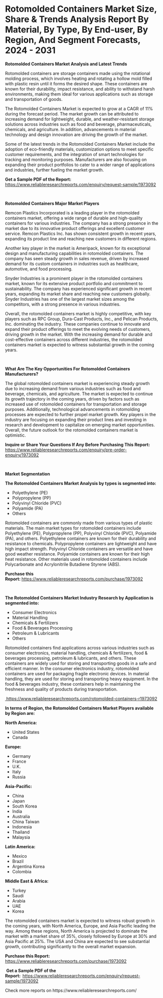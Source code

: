 <p><h1>Rotomolded Containers Market Size, Share & Trends Analysis Report By Material, By Type, By End-user, By Region, And Segment Forecasts, 2024 - 2031</h1></p><p><strong>Rotomolded Containers Market Analysis and Latest Trends</strong></p>
<p><p>Rotomolded containers are storage containers made using the rotational molding process, which involves heating and rotating a hollow mold filled with plastic resin until it forms the desired shape. These containers are known for their durability, impact resistance, and ability to withstand harsh environments, making them ideal for various applications such as storage and transportation of goods.</p><p>The Rotomolded Containers Market is expected to grow at a CAGR of 11% during the forecast period. The market growth can be attributed to increasing demand for lightweight, durable, and weather-resistant storage solutions across industries such as food and beverage, pharmaceuticals, chemicals, and agriculture. In addition, advancements in material technology and design innovation are driving the growth of the market.</p><p>Some of the latest trends in the Rotomolded Containers Market include the adoption of eco-friendly materials, customization options to meet specific customer requirements, and the integration of smart technologies for tracking and monitoring purposes. Manufacturers are also focusing on expanding their product portfolios to cater to a wider range of applications and industries, further fueling the market growth.</p></p>
<p><strong>Get a Sample PDF of the Report:&nbsp;</strong> <a href="https://www.reliableresearchreports.com/enquiry/request-sample/1973092">https://www.reliableresearchreports.com/enquiry/request-sample/1973092</a></p>
<p>&nbsp;</p>
<p><strong>Rotomolded Containers Major Market Players</strong></p>
<p><p>Remcon Plastics Incorporated is a leading player in the rotomolded containers market, offering a wide range of durable and high-quality containers for various industries. The company has a strong presence in the market due to its innovative product offerings and excellent customer service. Remcon Plastics Inc. has shown consistent growth in recent years, expanding its product line and reaching new customers in different regions.</p><p>Another key player in the market is Ameripack, known for its exceptional design and manufacturing capabilities in rotomolded containers. The company has seen steady growth in sales revenue, driven by increased demand for its custom containers in industries such as healthcare, automotive, and food processing.</p><p>Snyder Industries is a prominent player in the rotomolded containers market, known for its extensive product portfolio and commitment to sustainability. The company has experienced significant growth in recent years, expanding its market share and reaching new customers globally. Snyder Industries has one of the largest market sizes among the competitors, with a strong presence in various industries.</p><p>Overall, the rotomolded containers market is highly competitive, with key players such as RPC Group, Dura-Cast Products, Inc., and Pelican Products, Inc. dominating the industry. These companies continue to innovate and expand their product offerings to meet the evolving needs of customers, driving growth in the market. With the increasing demand for durable and cost-effective containers across different industries, the rotomolded containers market is expected to witness substantial growth in the coming years.</p></p>
<p>&nbsp;</p>
<p><strong>What Are The Key Opportunities For Rotomolded Containers Manufacturers?</strong></p>
<p><p>The global rotomolded containers market is experiencing steady growth due to increasing demand from various industries such as food and beverage, chemicals, and agriculture. The market is expected to continue its growth trajectory in the coming years, driven by factors such as increased use of rotomolded containers for transportation and storage purposes. Additionally, technological advancements in rotomolding processes are expected to further propel market growth. Key players in the industry are focusing on expanding their product lines and investing in research and development to capitalize on emerging market opportunities. Overall, the future outlook for the rotomolded containers market is optimistic.</p></p>
<p><strong>Inquire or Share Your Questions If Any Before Purchasing This Report:</strong> <a href="https://www.reliableresearchreports.com/enquiry/pre-order-enquiry/1973092">https://www.reliableresearchreports.com/enquiry/pre-order-enquiry/1973092</a></p>
<p>&nbsp;</p>
<p><strong>Market Segmentation</strong></p>
<p><strong>The Rotomolded Containers Market Analysis by types is segmented into:</strong></p>
<p><ul><li>Polyethylene (PE)</li><li>Polypropylene (PP)</li><li>Polyvinyl Chloride (PVC)</li><li>Polyamide (PA)</li><li>Others</li></ul></p>
<p><p>Rotomolded containers are commonly made from various types of plastic materials. The main market types for rotomolded containers include Polyethylene (PE), Polypropylene (PP), Polyvinyl Chloride (PVC), Polyamide (PA), and others. Polyethylene containers are known for their durability and resistance to chemicals. Polypropylene containers are lightweight and have high impact strength. Polyvinyl Chloride containers are versatile and have good weather resistance. Polyamide containers are known for their high heat resistance. Other materials used in rotomolded containers include Polycarbonate and Acrylonitrile Butadiene Styrene (ABS).</p></p>
<p><strong>Purchase this Report:&nbsp;</strong><a href="https://www.reliableresearchreports.com/purchase/1973092">https://www.reliableresearchreports.com/purchase/1973092</a></p>
<p>&nbsp;</p>
<p><strong>The Rotomolded Containers Market Industry Research by Application is segmented into:</strong></p>
<p><ul><li>Consumer Electronics</li><li>Material Handling</li><li>Chemicals & Fertilizers</li><li>Food & Beverages Processing</li><li>Petroleum & Lubricants</li><li>Others</li></ul></p>
<p><p>Rotomolded containers find applications across various industries such as consumer electronics, material handling, chemicals & fertilizers, food & beverages processing, petroleum & lubricants, and others. These containers are widely used for storing and transporting goods in a safe and efficient manner. In the consumer electronics industry, rotomolded containers are used for packaging fragile electronic devices. In material handling, they are used for storing and transporting heavy equipment. In the food & beverages industry, these containers help in maintaining the freshness and quality of products during transportation.</p></p>
<p><a href="https://www.reliableresearchreports.com/rotomolded-containers-r1973092">&nbsp;https://www.reliableresearchreports.com/rotomolded-containers-r1973092</a></p>
<p><strong>In terms of Region, the Rotomolded Containers Market Players available by Region are:</strong></p>
<p>
    <p> <strong> North America: </strong>
        <ul>
            <li>United States</li>
            <li>Canada</li>
        </ul>
        </p> 
    <p> <strong> Europe: </strong>
        <ul>
            <li>Germany</li>
            <li>France</li>
            <li>U.K.</li>
            <li>Italy</li>
            <li>Russia</li>
        </ul>
        </p> 
    <p> <strong> Asia-Pacific: </strong>
        <ul>
            <li>China</li>
            <li>Japan</li>
            <li>South Korea</li>
            <li>India</li>
            <li>Australia</li>
            <li>China Taiwan</li>
            <li>Indonesia</li>
            <li>Thailand</li>
            <li>Malaysia</li>
        </ul>
        </p> 
    <p> <strong> Latin America: </strong>
        <ul>
            <li>Mexico</li>
            <li>Brazil</li>
            <li>Argentina Korea</li>
            <li>Colombia</li>
        </ul>
        </p> 
    <p> <strong> Middle East & Africa: </strong>
        <ul>
            <li>Turkey</li>
            <li>Saudi</li>
            <li>Arabia</li>
            <li>UAE</li>
            <li>Korea</li>
        </ul>
    </p>
    </p>
<p><p>The rotomolded containers market is expected to witness robust growth in the coming years, with North America, Europe, and Asia Pacific leading the way. Among these regions, North America is projected to dominate the market with a market share of 35%, closely followed by Europe at 30% and Asia Pacific at 25%. The USA and China are expected to see substantial growth, contributing significantly to the overall market expansion.</p></p>
<p><strong>Purchase this Report: </strong><a href="https://www.reliableresearchreports.com/purchase/1973092">https://www.reliableresearchreports.com/purchase/1973092</a></p>
<p>&nbsp;<strong>Get a Sample PDF of the Report:&nbsp;&nbsp;</strong><a href="https://www.reliableresearchreports.com/enquiry/request-sample/1973092">https://www.reliableresearchreports.com/enquiry/request-sample/1973092</a></p>
<p><strong></strong></p>
<p>Check more reports on https://www.reliableresearchreports.com/</p>